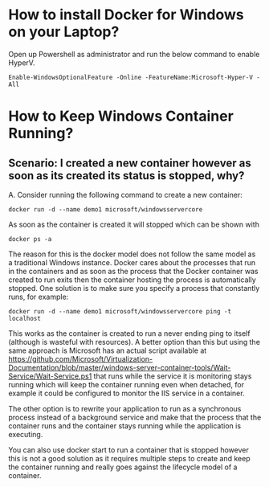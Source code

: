 
# How to install Docker for Windows on your Laptop?

Open up Powershell as administrator and run the below command to enable HyperV.

```
Enable-WindowsOptionalFeature -Online -FeatureName:Microsoft-Hyper-V -All
```

#  How to Keep Windows Container Running?

## Scenario: I created a new container however as soon as its created its status is stopped, why?

A. Consider running the following command to create a new container:

    docker run -d --name demo1 microsoft/windowsservercore

As soon as the container is created it will stopped which can be shown with

    docker ps -a

The reason for this is the docker model does not follow the same model as a traditional Windows instance. Docker cares about the processes that run in the containers and as soon as the process that the Docker container was created to run exits then the container hosting the process is automatically stopped. One solution is to make sure you specify a process that constantly runs, for example:

    docker run -d --name demo1 microsoft/windowsservercore ping -t localhost

This works as the container is created to run a never ending ping to itself (although is wasteful with resources). A better option than this but using the same approach is Microsoft has an actual script available at https://github.com/Microsoft/Virtualization-Documentation/blob/master/windows-server-container-tools/Wait-Service/Wait-Service.ps1 that runs while the service it is monitoring stays running which will keep the container running even when detached, for example it could be configured to monitor the IIS service in a container.

The other option is to rewrite your application to run as a synchronous process instead of a background service and make that the process that the container runs and the container stays running while the application is executing.


You can also use docker start to run a container that is stopped however this is not a good solution as it requires multiple steps to create and keep the container running and really goes against the lifecycle model of a container.
